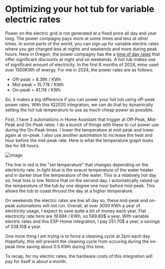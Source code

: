 # Optimizing your hot tub for variable electric rates

Power on the electric grid is not generated at a fixed price all day and year long. The power compagny pays more at some times and less at other times. In some parts of the world, you can sign up for variable electric rates where you get charged less at nights and weekends and more during peak hours. Here in Oregon, the power compagny has the a [time of day rates](https://portlandgeneral.com/about/info/pricing-plans/time-of-day) that offer significant discounts at night and on weekends. A hot tub makes use of significant amount of electricity. In the first 6 months of 2024, mine used over 1500KWh of energy. For me in 2024, the power rates are as follows:

 - Off-peak = 8.39¢ / KWh
 - Mid-peak = 15.77¢ / KWh
 - On-peak = 41.11¢ / KWh

So, it makes a big difference if you can power your hot tub using off-peak power rates. With this IQ2020 integration, we can do that by dynamically setting the hot tub temperature to use as much cheap power as possible.

First, I have 3 automations in Home Assistant that trigger at Off-Peak, Mid-Peak and On-Peak rates. I do a bunch of things with these to cut power use during the On-Peak times. I lower the temperature at mid-peak and lower again at on-peak. I also use another automation to increase the heat and hour before the mid-peak rate. Here is what the temperature graph looks like for 48 hours.

![image](https://github.com/Ylianst/ESP-IQ2020/assets/1319013/5c56901e-731b-40b2-af83-fdf881bc15ce)

The line in red is the "set temperature" that changes depending on the electricity rate. In light blue is the exaust temperature of the water heater and in darker blue the temperature of the water. This is a relatively hot day so, heat loss is low. Notice that on the second day, I automatically raised up the temperature of the tub by one degree one hour before mid-peak. This allows the tub to coast thruout the day at a higher temperature.

On weekends the electric rates are low all day so, these mid-peak and on-peak automations will not run. Overall, at over 3000 KWh a year of electricity usage, I expect to save quite a bit of money each year. Flat electricity rate here are 19.66¢ / KWh, so 589.80$ a year. With variable electric rates and this ESP-Home integration, I pay 251.70$ a year, a savings of 338.10$ a year.

One more thing I am trying is to force a cleaning cycle at 2pm each day. Hopefully, this will prevent the cleaning cycle from occuring during the on-peak time saving about 0.5 KWh during this time.

To recap, for my electric rates, the hardware costs of this integration will pay for itself is about a month.
